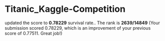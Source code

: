# Titanic_Kaggle-Competition
updated the score to **0.78229** survival rate..
The rank is **2639/14849** 
(Your submission scored 0.78229, which is an improvement of your previous score of 0.77511. Great job!)
